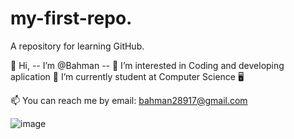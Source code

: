 # my-first-repo.

A repository for learning GitHub.

👋 Hi, -- I’m @Bahman -- 
👀 I’m interested in Coding and developing aplication 
🌱 I’m currently student at Computer Science 🖥

📫 You can reach me by email: bahman28917@gmail.com


![image](https://github.com/user-attachments/assets/58b48ae8-c336-4832-b8aa-d3ea33589109)


